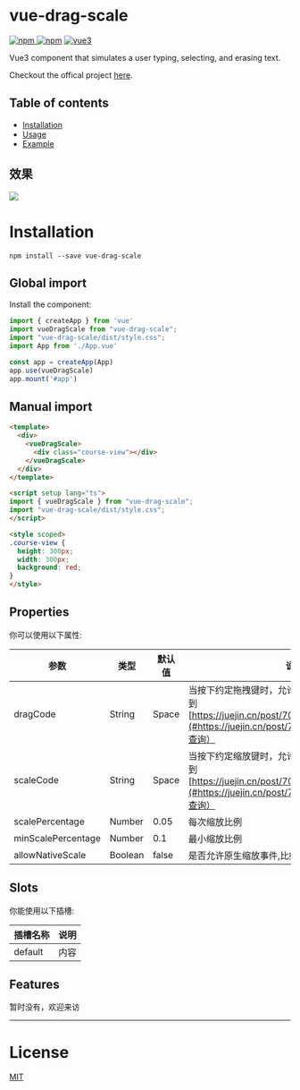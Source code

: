 # vue-drag-scale

[![npm](https://img.shields.io/npm/v/vue-drag-scale.svg) ![npm](https://img.shields.io/npm/dt/vue-drag-scale.svg)](https://www.npmjs.com/package/vue-drag-scale)
[![vue3](https://img.shields.io/badge/vue-3.x-brightgreen.svg)](https://cn.vuejs.org/)

Vue3 component that simulates a user typing, selecting, and erasing text.

Checkout the offical project [here](https://github.com/MQYForverT/vue-drag-scale).

## Table of contents

- [Installation](#installation)
- [Usage](#usage)
- [Example](#examples)

## 效果

![](https://oss-cdn.mashibing.com/default/e9d7de7eb48e7ebacfa9f4c4a6f9fa9b.gif)

# Installation

```
npm install --save vue-drag-scale
```

## Global import

Install the component:

```js
import { createApp } from 'vue' 
import vueDragScale from "vue-drag-scale";
import "vue-drag-scale/dist/style.css"; 
import App from './App.vue' 

const app = createApp(App) 
app.use(vueDragScale) 
app.mount('#app')
```

## Manual import

```html
<template>
  <div>
    <vueDragScale>
      <div class="course-view"></div>
    </vueDragScale>
  </div>
</template>

<script setup lang="ts">
import { vueDragScale } from "vue-drag-scale";
import "vue-drag-scale/dist/style.css";
</script>

<style scoped>
.course-view {
  height: 300px;
  width: 300px;
  background: red;
}
</style>
```

## Properties

你可以使用以下属性:

| 参数      | 类型         | 默认值 | 说明              |
| ------------- | ------------ | --------------------- | ---------------------------------------------------------------------------------------------------------------------------- |
| dragCode          | String |  Space       | 当按下约定拖拽键时，允许移动操作（自定义code请到[https://juejin.cn/post/7029319401178398728](#https://juejin.cn/post/7029319401178398728)查询） |
| scaleCode    | String       | Space      | 当按下约定缩放键时，允许缩放操作（自定义code请到[https://juejin.cn/post/7029319401178398728](#https://juejin.cn/post/7029319401178398728)查询）                                         |
| scalePercentage     | Number       | 0.05      | 每次缩放比例     |
| minScalePercentage | Number       | 0.1     | 最小缩放比例                                        |
| allowNativeScale    | Boolean       | false     | 是否允许原生缩放事件,比如ctrl + ,ctrl -                            |

## Slots

你能使用以下插槽:

| 插槽名称   | 说明 |
| ------ | ----------- |
| default| 内容    |

## Features

暂时没有，欢迎来访

---

# License

[MIT](http://opensource.org/licenses/MIT)

